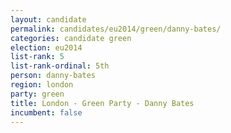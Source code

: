 ```yaml
---
layout: candidate
permalink: candidates/eu2014/green/danny-bates/
categories: candidate green
election: eu2014
list-rank: 5
list-rank-ordinal: 5th
person: danny-bates
region: london
party: green
title: London - Green Party - Danny Bates
incumbent: false
---
```

